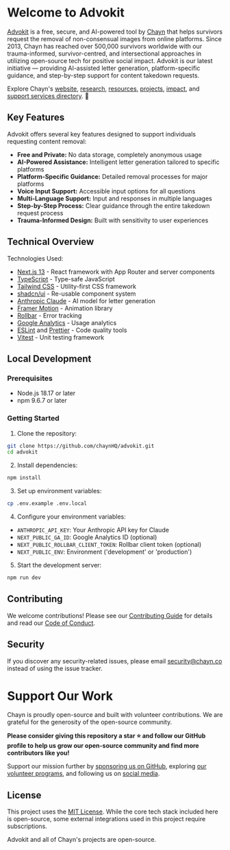 # Welcome to Advokit

[Advokit](https://advokit.chayn.co) is a free, secure, and AI-powered tool by [Chayn](https://www.chayn.co/about) that helps survivors request the removal of non-consensual images from online platforms. Since 2013, Chayn has reached over 500,000 survivors worldwide with our trauma-informed, survivor-centred, and intersectional approaches in utilizing open-source tech for positive social impact. Advokit is our latest initiative — providing AI-assisted letter generation, platform-specific guidance, and step-by-step support for content takedown requests.

Explore Chayn's [website](https://www.chayn.co/about), [research](https://org.chayn.co/research), [resources](https://www.chayn.co/resources), [projects](https://org.chayn.co/projects), [impact](https://org.chayn.co/impact), and [support services directory](https://www.chayn.co/global-directory). 💖

## Key Features

Advokit offers several key features designed to support individuals requesting content removal:

- **Free and Private:** No data storage, completely anonymous usage
- **AI-Powered Assistance:** Intelligent letter generation tailored to specific platforms
- **Platform-Specific Guidance:** Detailed removal processes for major platforms
- **Voice Input Support:** Accessible input options for all questions
- **Multi-Language Support:** Input and responses in multiple languages
- **Step-by-Step Process:** Clear guidance through the entire takedown request process
- **Trauma-Informed Design:** Built with sensitivity to user experiences

## Technical Overview

Technologies Used:

- [Next.js 13](https://nextjs.org/) - React framework with App Router and server components
- [TypeScript](https://www.typescriptlang.org/) - Type-safe JavaScript
- [Tailwind CSS](https://tailwindcss.com/) - Utility-first CSS framework
- [shadcn/ui](https://ui.shadcn.com/) - Re-usable component system
- [Anthropic Claude](https://www.anthropic.com/) - AI model for letter generation
- [Framer Motion](https://www.framer.com/motion/) - Animation library
- [Rollbar](https://rollbar.com/) - Error tracking
- [Google Analytics](https://analytics.google.com/) - Usage analytics
- [ESLint](https://eslint.org/) and [Prettier](https://prettier.io/) - Code quality tools
- [Vitest](https://vitest.dev/) - Unit testing framework

## Local Development

### Prerequisites

- Node.js 18.17 or later
- npm 9.6.7 or later

### Getting Started

1. Clone the repository:
```bash
git clone https://github.com/chaynHQ/advokit.git
cd advokit
```

2. Install dependencies:
```bash
npm install
```

3. Set up environment variables:
```bash
cp .env.example .env.local
```

4. Configure your environment variables:
- `ANTHROPIC_API_KEY`: Your Anthropic API key for Claude
- `NEXT_PUBLIC_GA_ID`: Google Analytics ID (optional)
- `NEXT_PUBLIC_ROLLBAR_CLIENT_TOKEN`: Rollbar client token (optional)
- `NEXT_PUBLIC_ENV`: Environment ('development' or 'production')

5. Start the development server:
```bash
npm run dev
```

## Contributing

We welcome contributions! Please see our [Contributing Guide](CONTRIBUTING.md) for details and read our [Code of Conduct](CODE_OF_CONDUCT.md).

## Security

If you discover any security-related issues, please email security@chayn.co instead of using the issue tracker.

# Support Our Work

Chayn is proudly open-source and built with volunteer contributions. We are grateful for the generosity of the open-source community.

**Please consider giving this repository a star ⭐ and follow our GitHub profile to help us grow our open-source community and find more contributors like you!**

Support our mission further by [sponsoring us on GitHub](https://github.com/sponsors/chaynHQ), exploring [our volunteer programs](https://www.chayn.co/volunteer), and following us on [social media](https://linktr.ee/chayn).

## License

This project uses the [MIT License](/LICENSE). While the core tech stack included here is open-source, some external integrations used in this project require subscriptions.

Advokit and all of Chayn's projects are open-source.